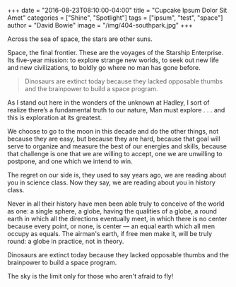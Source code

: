 +++
  date = "2016-08-23T08:10:00-04:00"
  title = "Cupcake Ipsum Dolor Sit Amet"
  categories = ["Shine", "Spotlight"]
  tags = ["ipsum", "test", "space"]
  author = "David Bowie"
  image = "/img/404-southpark.jpg"
+++

Across the sea of space, the stars are other suns.

Space, the final frontier. These are the voyages of the Starship Enterprise. Its five-year mission: to explore strange new worlds, to seek out new life and new civilizations, to boldly go where no man has gone before.

> Dinosaurs are extinct today because they lacked opposable thumbs and the brainpower to build a space program.

As I stand out here in the wonders of the unknown at Hadley, I sort of realize there’s a fundamental truth to our nature, Man must explore . . . and this is exploration at its greatest.

We choose to go to the moon in this decade and do the other things, not because they are easy, but because they are hard, because that goal will serve to organize and measure the best of our energies and skills, because that challenge is one that we are willing to accept, one we are unwilling to postpone, and one which we intend to win.

The regret on our side is, they used to say years ago, we are reading about you in science class. Now they say, we are reading about you in history class.

Never in all their history have men been able truly to conceive of the world as one: a single sphere, a globe, having the qualities of a globe, a round earth in which all the directions eventually meet, in which there is no center because every point, or none, is center — an equal earth which all men occupy as equals. The airman's earth, if free men make it, will be truly round: a globe in practice, not in theory.

Dinosaurs are extinct today because they lacked opposable thumbs and the brainpower to build a space program.

The sky is the limit only for those who aren't afraid to fly!
